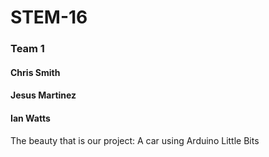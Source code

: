 # STEM-16
### Team 1
#### Chris Smith
#### Jesus Martinez
#### Ian Watts

The beauty that is our project: A car using Arduino Little Bits
